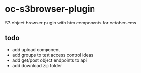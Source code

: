 # oc-s3browser-plugin
S3 object browser plugin with htm components for october-cms

## todo
- add upload component
- add groups to test access control ideas
- add get/post object endpoints to api
- add download zip folder
